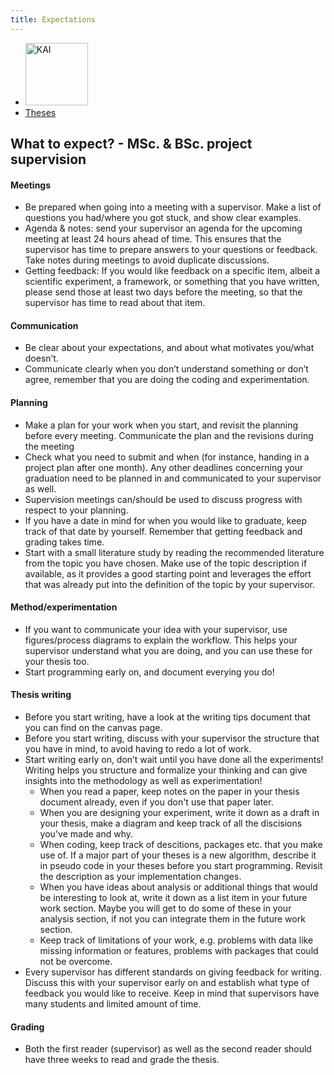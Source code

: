 ```yaml
---
title: Expectations
---
```


<nav><ul>
<li class="home"><a href="/"> <img src="../../images/logos/KAI_logo_small_transp.png" alt="KAI" width="100"/></a></li>
<li><a href="https://kai.cs.vu.nl/theses/">Theses</a></li>
</ul></nav>

## What to expect? -  MSc. & BSc. project supervision

#### Meetings
* Be prepared when going into a meeting with a supervisor. Make a list of questions you had/where you got stuck, and show clear examples. 
* Agenda & notes: send your supervisor an agenda for the upcoming meeting at least 24 hours ahead of time. This ensures that the supervisor has time to prepare answers to your questions or feedback. Take notes during meetings to avoid duplicate discussions.
* Getting feedback: If you would like feedback on a specific item, albeit a scientific experiment, a framework, or something that you have written, please send those at least two days before the meeting, so that the supervisor has time to read about that item. 

#### Communication
* Be clear about your expectations, and about what motivates you/what doesn’t.
* Communicate clearly when you don’t understand something or don’t agree, remember that you are doing the coding and experimentation.

#### Planning
* Make a plan for your work when you start, and revisit the planning before every meeting. Communicate the plan and the revisions during the meeting
* Check what you need to submit and when (for instance, handing in a project plan after one month). Any other deadlines concerning your graduation need to be planned in and communicated to your supervisor as well.
* Supervision meetings can/should be used to discuss progress with respect to your planning. 
* If you have a date in mind for when you would like to graduate, keep track of that date by yourself. Remember that getting feedback and grading takes time. 
* Start with a small literature study by reading the recommended literature from the topic you have chosen. Make use of the topic description if available, as it provides a good starting point and leverages the effort that was already put into the definition of the topic by your supervisor. 

#### Method/experimentation
* If you want to communicate your idea with your supervisor, use figures/process diagrams to explain the workflow. This helps your supervisor understand what you are doing, and you can use these for your thesis too. 
* Start programming early on, and document everying you do!

#### Thesis writing
* Before you start writing, have a look at the writing tips document that you can find on the canvas page. 
* Before you start writing, discuss with your supervisor the structure that you have in mind, to avoid having to redo a lot of work. 
* Start writing early on, don’t wait until you have done all the experiments! Writing helps you structure and formalize your thinking and can give insights into the methodology as well as experimentation!
    * When you read a paper, keep notes on the paper in your thesis document already, even if you don't use that paper later.
    * When you are designing your experiment, write it down as a draft in your thesis, make a diagram and keep track of all the discisions you've made and why.
    * When coding, keep track of descitions, packages etc. that you make use of. If a major part of your theses is a new algorithm, describe it in pseudo code in your theses before you start programming. Revisit the description as your implementation changes.
    * When you have ideas about analysis or additional things that would be interesting to look at, write it down as a list item in your future work section. Maybe you will get to do some of these in your analysis section, if not you can integrate them in the future work section.
    * Keep track of limitations of your work, e.g. problems with data like missing information or features, problems with packages that could not be overcome.
* Every supervisor has different standards on giving feedback for writing. Discuss this with your supervisor early on and establish what type of feedback you would like to receive. Keep in mind that supervisors have many students and limited amount of time.

#### Grading
* Both the first reader (supervisor) as well as the second reader should have three weeks to read and grade the thesis. 
